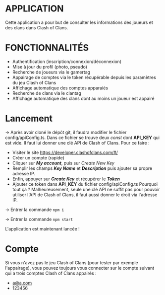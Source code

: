 # APPLICATION

Cette application a pour but de consulter les informations des joueurs et des clans dans Clash of Clans.



# FONCTIONNALITÉS

- Authentification (inscription/connexion/déconnexion)
- Mise à jour du profil (photo, pseudo)
- Recherche de joueurs via le gamertag
- Appairage de comptes via le token récupérable depuis les paramètres du jeu Clash of Clans
- Affichage automatique des comptes apparaiés
- Recherche de clans via le clantag
- Affichage automatique des clans dont au moins un joueur est appairé



# Lancement

-> Après avoir cloné le dépôt git, il faudra modifier le fichier config/apiConfig.ts.
Dans ce fichier se trouve deux *const* dont **API_KEY** qui est vide. Il faut lui donner une clé API de Clash of Clans. Pour ce faire :
- Visiter le site https://developer.clashofclans.com/#/
- Créer un compte (rapide)
- Cliquer sur ***My account***, puis sur *Create New Key*
- Remplir les champs ***Key Name*** et ***Description*** puis ajouter sa propre adresse IP.
- Enfin, appuyer sur ***Create Key*** et récupérer le ***Token***
- Ajouter ce token dans **API_KEY** du fichier config/apiConfig.ts
Pourquoi tout ça ? Malheureusement, seule une clé API ne suffit pas pour pouvoir utiliser l'API de Clash of Clans, il faut aussi donner le droit via l'adresse IP.

-> Entrer la commande `npm i`

-> Entrer la commande `npm start`

L'application est maintenant lancée !



# Compte

Si vous n'avez pas le jeu Clash of Clans (pour tester par exemple l'appairage), vous pouvez toujours vous connecter sur le compte suivant qui a trois comptes Clash of Clans appairés :
- a@a.com
- 123456